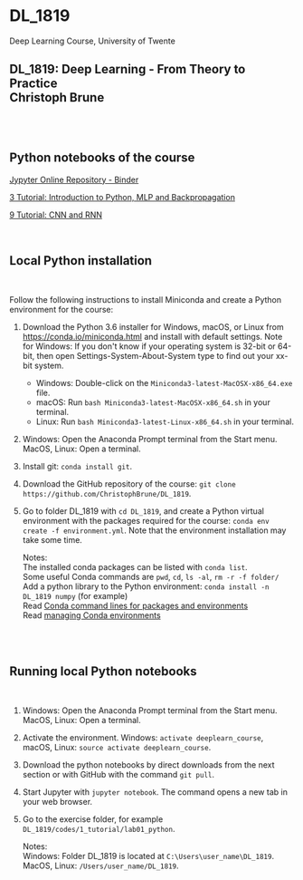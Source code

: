 # DL_1819
Deep Learning Course, University of Twente

## DL_1819: Deep Learning - From Theory to Practice <br> Christoph Brune
   
<br>
<br>
   
## Python notebooks of the course

[Jypyter Online Repository - Binder](https://mybinder.org/v2/gh/ChristophBrune/DL_1819/master)

[3 Tutorial: Introduction to Python, MLP and Backpropagation](https://github.com/ChristophBrune/DL_1819/tree/master/codes/1_tutorial)

[9 Tutorial: CNN and RNN](https://github.com/ChristophBrune/DL_1819/tree/master/codes/9_tutorial)

<br>

## Local Python installation
<br>

Follow the following instructions to install Miniconda and create a Python environment for the course:

1. Download the Python 3.6 installer for Windows, macOS, or Linux from <https://conda.io/miniconda.html> and install with default settings. Note for Windows: If you don't know if your operating system is 32-bit or 64-bit, then open Settings-System-About-System type to find out your xx-bit system.
   * Windows: Double-click on the `Miniconda3-latest-MacOSX-x86_64.exe` file. 
   * macOS: Run `bash Miniconda3-latest-MacOSX-x86_64.sh` in your terminal.
   * Linux: Run `bash Miniconda3-latest-Linux-x86_64.sh` in your terminal.
1. Windows: Open the Anaconda Prompt terminal from the Start menu. MacOS, Linux: Open a terminal.
1. Install git: `conda install git`.
1. Download the GitHub repository of the course: `git clone https://github.com/ChristophBrune/DL_1819`.
1. Go to folder DL_1819 with `cd DL_1819`, and create a Python virtual environment with the packages required for the course: `conda env create -f environment.yml`. Note that the environment installation may take some time.  


   Notes: <br>
      The installed conda packages can be listed with `conda list`.<br>
      Some useful Conda commands are `pwd`, `cd`, `ls -al`, `rm -r -f folder/`<br>
      Add a python library to the Python environment: `conda install -n DL_1819 numpy` (for example)<br>
      Read [Conda command lines for packages and environments]<br>
      Read [managing Conda environments]

[managing Conda environments]: conda/conda_environments.pdf

[Conda command lines for packages and environments]: conda/conda_cheatsheet.pdf




<br> 
<br> 

## Running local Python notebooks 
<br>


1. Windows: Open the Anaconda Prompt terminal from the Start menu. MacOS, Linux: Open a terminal.
1. Activate the environment. Windows: `activate deeplearn_course`, macOS, Linux: `source activate deeplearn_course`.
1. Download the python notebooks by direct downloads from the next section or with GitHub with the command `git pull`. 
1. Start Jupyter with `jupyter notebook`. The command opens a new tab in your web browser.
1. Go to the exercise folder, for example `DL_1819/codes/1_tutorial/lab01_python`.


	Notes:<br> 
      Windows: Folder DL_1819 is located at `C:\Users\user_name\DL_1819`. MacOS, Linux: `/Users/user_name/DL_1819`.<br>







[python]: https://www.python.org
[scipy]: https://www.scipy.org
[anaconda]: https://anaconda.org
[miniconda]: https://conda.io/miniconda.html
[conda]: https://conda.io
[conda-forge]: https://conda-forge.org


<br>
<br>



